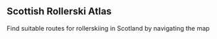 ## Scottish Rollerski Atlas

Find suitable routes for rollerskiing in Scotland by navigating the map
      
<script src="app.js"></script>
